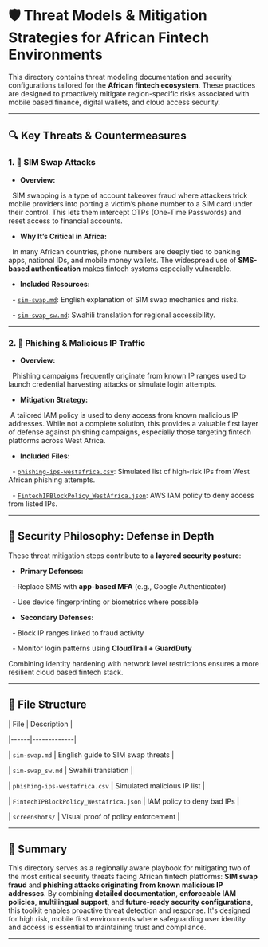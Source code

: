 # 🛡️ Threat Models & Mitigation Strategies for African Fintech Environments



This directory contains threat modeling documentation and security configurations tailored for the **African fintech ecosystem**. These practices are designed to proactively mitigate region-specific risks associated with mobile based finance, digital wallets, and cloud access security.



---



## 🔍 Key Threats & Countermeasures



### 1. 📱 SIM Swap Attacks



- **Overview:**  

  SIM swapping is a type of account takeover fraud where attackers trick mobile providers into porting a victim’s phone number to a SIM card under their control. This lets them intercept OTPs (One-Time Passwords) and reset access to financial accounts.



- **Why It’s Critical in Africa:**  

  In many African countries, phone numbers are deeply tied to banking apps, national IDs, and mobile money wallets. The widespread use of **SMS-based authentication** makes fintech systems especially vulnerable.



- **Included Resources:**

  - [`sim-swap.md`](./sim-swap.md): English explanation of SIM swap mechanics and risks.

  - [`sim-swap_sw.md`](./sim-swap_sw.md): Swahili translation for regional accessibility.



---



### 2. 🎣 Phishing & Malicious IP Traffic



- **Overview:**  

  Phishing campaigns frequently originate from known IP ranges used to launch credential harvesting attacks or simulate login attempts.



- **Mitigation Strategy:**  

 A tailored IAM policy is used to deny access from known malicious IP addresses. While not a complete solution, this provides a valuable first layer of defense against phishing campaigns, especially those targeting fintech platforms across West Africa.


- **Included Files:**

  - [`phishing-ips-westafrica.csv`](./phishing-ips-westafrica.csv): Simulated list of high-risk IPs from West African phishing attempts.

  - [`FintechIPBlockPolicy_WestAfrica.json`](./FintechIPBlockPolicy_WestAfrica.json): AWS IAM policy to deny access from listed IPs.



---



## 🏰 Security Philosophy: Defense in Depth



These threat mitigation steps contribute to a **layered security posture**:



- **Primary Defenses:**  

  - Replace SMS with **app-based MFA** (e.g., Google Authenticator)  

  - Use device fingerprinting or biometrics where possible



- **Secondary Defenses:**  

  - Block IP ranges linked to fraud activity  

  - Monitor login patterns using **CloudTrail + GuardDuty**



Combining identity hardening with network level restrictions ensures a more resilient cloud based fintech stack.



---



## 📁 File Structure



| File | Description |

|------|-------------|

| `sim-swap.md` | English guide to SIM swap threats |

| `sim-swap_sw.md` | Swahili translation |

| `phishing-ips-westafrica.csv` | Simulated malicious IP list |

| `FintechIPBlockPolicy_WestAfrica.json` | IAM policy to deny bad IPs |

| `screenshots/` | Visual proof of policy enforcement |



---



## 📌 Summary



This directory serves as a regionally aware playbook for mitigating two of the most critical security threats facing African fintech platforms: **SIM swap fraud** and **phishing attacks originating from known malicious IP addresses**. By combining **detailed documentation**, **enforceable IAM policies**, **multilingual support**, and **future-ready security configurations**, this toolkit enables proactive threat detection and response. It's designed for high risk, mobile first environments where safeguarding user identity and access is essential to maintaining trust and compliance.




---


